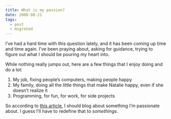 ```yaml
---
title: What is my passion?
date: 2008-08-21
tags:
  - post
  - migrated
---
```


I’ve had a hard time with this question lately, and it has been coming up time and time again. I’ve been praying about, asking for guidance, trying to figure out what I should be pouring my heart into.

While nothing really jumps out, here are a few things that I enjoy doing and do a lot:

1. My job, fixing people’s computers, making people happy
2. My family, doing all the little things that make Natalie happy, even if she doesn’t realize it
3. Programming, for fun, for work, for side projects

So according to [this article](http://www.43folders.com/2008/08/19/good-blogs), I should blog about something I’m passionate about. I guess I’ll have to redefine that to *somethings*.
